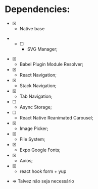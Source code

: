 # Dependencies:
- [x] - Native base
- *[ ] - SVG Manager;
- [x] - Babel Plugin Module Resolver;
- [x] - React Navigation;
- [x] - Stack Navigation;
- [x] - Tab Navigation;
- [ ] - Async Storage;
- [ ] - React Native Reanimated Carousel;
- [x] - Image Picker;
- [x] - File System;
- [x] - Expo Google Fonts;
- [x] - Axios;
- [x] - react hook form + yup

* => Talvez não seja necessário